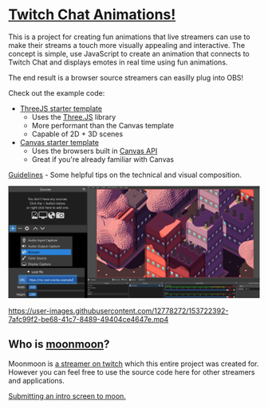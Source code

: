 # [Twitch Chat Animations!](https://github.com/moonscreens)
This is a project for creating fun animations that live streamers can use to make their streams a touch more visually appealing and interactive. The concept is simple, use JavaScript to create an animation that connects to Twitch Chat and displays emotes in real time using fun animations.

The end result is a browser source streamers can easilly plug into OBS!

Check out the example code:
- [ThreeJS starter template](https://github.com/moonscreens/intro-example-threejs)
  - Uses the [Three.JS](https://threejs.org/) library
  - More performant than the Canvas template
  - Capable of 2D + 3D scenes
- [Canvas starter template](https://github.com/moonscreens/intro-example)
  - Uses the browsers built in [Canvas API](https://developer.mozilla.org/en-US/docs/Web/API/Canvas_API)
  - Great if you're already familiar with Canvas

[Guidelines](guidelines.md) - Some helpful tips on the technical and visual composition.

![Easy setup, just plug your URL into a browser source](assets/add-an-animation.png)

https://user-images.githubusercontent.com/12778272/153722392-7afc99f2-be68-41c7-8489-49404ce4647e.mp4

## Who is [moonmoon](https://www.twitch.tv/moonmoon)?

Moonmoon is [a streamer on twitch](https://www.twitch.tv/moonmoon) which this entire project was created for. However you can feel free to use the source code here for other streamers and applications.

[Submitting an intro screen to moon.](submitting.md)

